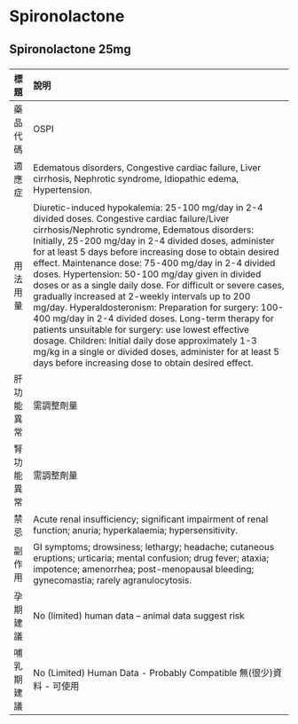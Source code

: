 # Spironolactone

## Spironolactone 25mg

##### 

| 標題       | 說明                                                                                                                                                                                                                                                                                                                                                                                                                                                                                                                                                                                                                                                                                                                                                                                                                                                         |
|:-----------|:-------------------------------------------------------------------------------------------------------------------------------------------------------------------------------------------------------------------------------------------------------------------------------------------------------------------------------------------------------------------------------------------------------------------------------------------------------------------------------------------------------------------------------------------------------------------------------------------------------------------------------------------------------------------------------------------------------------------------------------------------------------------------------------------------------------------------------------------------------------|
| 藥品代碼   | OSPI                                                                                                                                                                                                                                                                                                                                                                                                                                                                                                                                                                                                                                                                                                                                                                                                                                                         |
| 適應症     | Edematous disorders, Congestive cardiac failure, Liver cirrhosis, Nephrotic syndrome, Idiopathic edema, Hypertension.                                                                                                                                                                                                                                                                                                                                                                                                                                                                                                                                                                                                                                                                                                                                        |
| 用法用量   | Diuretic-induced hypokalemia: 25-100 mg/day in 2-4 divided doses. Congestive cardiac failure/Liver cirrhosis/Nephrotic syndrome, Edematous disorders: Initially, 25-200 mg/day in 2-4 divided doses, administer for at least 5 days before increasing dose to obtain desired effect. Maintenance dose: 75-400 mg/day in 2-4 divided doses. Hypertension: 50-100 mg/day given in divided doses or as a single daily dose. For difficult or severe cases, gradually increased at 2-weekly intervals up to 200 mg/day. Hyperaldosteronism: Preparation for surgery: 100-400 mg/day in 2-4 divided doses. Long-term therapy for patients unsuitable for surgery: use lowest effective dosage. Children: Initial daily dose approximately 1-3 mg/kg in a single or divided doses, administer for at least 5 days before increasing dose to obtain desired effect. |
| 肝功能異常 | 需調整劑量                                                                                                                                                                                                                                                                                                                                                                                                                                                                                                                                                                                                                                                                                                                                                                                                                                                   |
| 腎功能異常 | 需調整劑量                                                                                                                                                                                                                                                                                                                                                                                                                                                                                                                                                                                                                                                                                                                                                                                                                                                   |
| 禁忌       | Acute renal insufficiency; significant impairment of renal function; anuria; hyperkalaemia; hypersensitivity.                                                                                                                                                                                                                                                                                                                                                                                                                                                                                                                                                                                                                                                                                                                                                |
| 副作用     | GI symptoms; drowsiness; lethargy; headache; cutaneous eruptions; urticaria; mental confusion; drug fever; ataxia; impotence; amenorrhea; post-menopausal bleeding; gynecomastia; rarely agranulocytosis.                                                                                                                                                                                                                                                                                                                                                                                                                                                                                                                                                                                                                                                    |
| 孕期建議   | No (limited) human data – animal data suggest risk                                                                                                                                                                                                                                                                                                                                                                                                                                                                                                                                                                                                                                                                                                                                                                                                           |
| 哺乳期建議 | No (Limited) Human Data - Probably Compatible 無(很少)資料 - 可使用                                                                                                                                                                                                                                                                                                                                                                                                                                                                                                                                                                                                                                                                                                                                                                                          |

